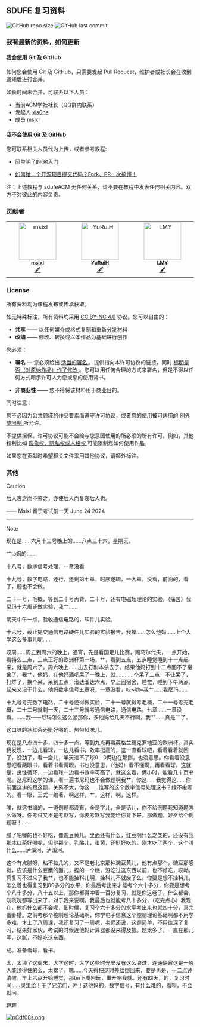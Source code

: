 ## SDUFE 复习资料

![GitHub repo size](https://img.shields.io/github/repo-size/sdufeACM/Review?label=repo%20size)
![GitHub last commit](https://img.shields.io/github/last-commit/sdufeACM/Review)

### 我有最新的资料，如何更新

#### 我会使用 Git 及 GitHub
如何您会使用 Git 及 GitHub，只需要发起 Pull Request，维护者或社长会在收到通知后进行合并。

如长时间未合并，可联系以下人员：
- 当前ACM学社社长（QQ群内联系）
- 发起人 [xia0ne](https://github.com/xia0ne) 
- 成员 [mslxl](https://github.com/mslxl)

#### 我不会使用  Git 及 GitHub

您可联系相关人员代为上传，或者参考教程:

- [简单明了的Git入门](https://www.bilibili.com/video/BV1Cr4y1J7iQ/)

- [如何给一个开源项目提交代码？Fork、PR一次搞懂！](https://www.bilibili.com/video/BV1Qp4y1T797/)

注：上述教程与 sdufeACM 无任何关系，请不要在教程中发表任何相关内容。双方不对彼此的内容负责。

### 贡献者

<!-- ALL-CONTRIBUTORS-LIST:START - Do not remove or modify this section -->
<!-- prettier-ignore-start -->
<!-- markdownlint-disable -->
<table>
  <tbody>
    <tr>
      <td align="center" valign="top" width="14.28%"><a href="http://blog.mslxl.com"><img src="https://avatars.githubusercontent.com/u/11132880?v=4?s=100" width="100px;" alt="mslxl"/><br /><sub><b>mslxl</b></sub></a><br /><a href="#content-mslxl" title="Content">🖋</a></td>
      <td align="center" valign="top" width="14.28%"><a href="http://blog.myyrh.com"><img src="https://avatars.githubusercontent.com/u/32591223?v=4?s=100" width="100px;" alt="YuRuiH"/><br /><sub><b>YuRuiH</b></sub></a><br /><a href="#content-xia0ne" title="Content">🖋</a></td>
      <td align="center" valign="top" width="14.28%"><a href="https://github.com/LionelMessiYoung10"><img src="https://avatars.githubusercontent.com/u/102243969?v=4?s=100" width="100px;" alt="LMY"/><br /><sub><b>LMY</b></sub></a><br /><a href="#content-LionelMessiYoung10" title="Content">🖋</a></td>
    </tr>
  </tbody>
</table>

<!-- markdownlint-restore -->
<!-- prettier-ignore-end -->

<!-- ALL-CONTRIBUTORS-LIST:END -->

### License

所有资料均为课程发布或传承获取。

如无特殊标注，所有资料均采用 [CC BY-NC 4.0](https://creativecommons.org/licenses/by-nc/4.0/deed.zh-hans) 协议。您可以自由的：

- **共享** —— 以任何媒介或格式复制和重新分发材料
- **改编** —— 修改、转换或以本作品为基础进行创作

您必须：

- **署名** — 您必须给出 [ 适当的署名 ](https://creativecommons.org/licenses/by-nc/4.0/deed.zh-hans#ref-appropriate-credit) ，提供指向本许可协议的链接，同时 [ 标明是否（对原始作品）作了修改 ](https://creativecommons.org/licenses/by-nc/4.0/deed.zh-hans#ref-indicate-changes) 。您可以用任何合理的方式来署名，但是不得以任何方式暗示许可人为您或您的使用背书。

- **非商业性** —— 您不得将该材料用于商业目的。

同时注意：

您不必因为公共领域的作品要素而遵守许可协议，或者您的使用被可适用的 [ 例外或限制 ](https://creativecommons.org/licenses/by-nc/4.0/deed.zh-hans#ref-exception-or-limitation) 所允许。

不提供担保。许可协议可能不会给与您意图使用的所必须的所有许可。例如，其他权利比如 [ 形象权、隐私权或人格权 ](https://creativecommons.org/licenses/by-nc/4.0/deed.zh-hans#ref-publicity-privacy-or-moral-rights) 可能限制您如何使用作品。



如果您在贡献时希望相关文件采用其他协议，请额外标注。

### 其他

> [!CAUTION]
> 后人哀之而不鉴之，亦使后人而复哀后人也。
>
> —— Mslxl 留于考试前一天 June 24 2024


---


> [!NOTE]
> 现在是……六月十三号晚上的……八点三十六，星期天。
>
> 艹ta妈的……
>
> 十八号，数字信号处理，一章没看
>
> 十九号，数字电路，还行，还剩第七章，时序逻辑，一大章，没看，前面的，看了，题也不会做。
>
> 二十一号，毛概，等到二十号再背，二十号，还有电磁场理论的实验，（痛苦）我尼玛十六周还做实验，我艹……
>
> 明天中午一点，验收通信电路的，软件儿实验。
>
> 十六号，截止提交通信电路硬件儿实验的实验报告，我操……怎么他妈……上个大学这么多事儿呢……
>
> 哎周……周五到周六的晚上，通宵，先是看国足儿比赛，踢马尔代夫，一点开始，看特么三点，三点正好的欧洲杯第一场，艹，看到五点，五点睡觉睡到十一点起来，就是周六了，周六晚上……出去打剧本杀去了，结果他妈打到十二点回不了宿舍了，我艹，他妈，在他妈酒吧呆了一晚上，就…………个呆了三点，不让呆了，打烊了，换个呆，呆到五点，溜达溜达六点，早上回宿舍，睡觉，睡到下午两点，起来又没干什么，他妈数字信号五章呀，一章没看，哎~哟~我艹……我尼玛……
>
> 十九号考完数字电路，二十号还得做实验，二十一号就得考毛概，二十一号考完毛概，二十二号就剩一天，二十三号就考通信电路，通信电路，七章……一章没看。……我——尼玛怎么这么紧那你，多他妈给几天不行啊，我艹……真是艹了。
>
> 这口味的冰红茶还挺好喝的。热带风味儿。
>
> 现在是八点四十多，四十多一点，等到九点再看英格兰踢克罗地亚的欧洲杯。其实我发现，一边儿看球，一边儿看书，效率挺高的，这一直看球吧，看着看着就困了，没劲了，看一会儿，半天进不了球0：0两边在那捯，也没意思。你看着没意思吧看两眼书，看着书看两眼，书也没意思，（他妈）看不懂啊，再看看球，这就是，良性循环，一边看球一边看书效率可高了，就这么着，俩小时，能看几十页书呢。这尼玛这学的课，看一遍书尼玛也不会做题啊我艹。你这……我觉得这……你前面这讲的跟这题，关系不大，你这……谁写的这个数字信号处理这书？绿不啦唧的。看一眼，王式一编著，啊这样，艹，这样，啊，这样。
>
> 唉，就这书编的，一道例题都没有，全是字儿，全是话儿，你不给例题我知道题怎么做呀。你考试又不是考默写，你要考默写我能给你背下来，那做题，好歹给个例题呀！……
>
> 腻了吧唧的也不好吃，像豌豆黄儿，里面还有什么，红豆啊什么之类的，还没有我那冰红茶好喝呢，但他那个，乳酪儿，蛋黄，还挺好吃的。刚才吃了两个，这个叫什么……泸溪河，泸溪河。
>
> 这个有点腻呀，粘不拉几的，又不是老北京那种豌豆黄儿，他有点那个，豌豆那感觉，应该是什么豆磨的面儿，捏的一个糕，没吃过这东西以前，也不好吃，哎呦，真复习不过来了我艹，也不能挂科儿啊，挂科儿不就废了么。你要是想不挂科儿，怎么着也得复习到80多分的水平，你最后考出来才能考个六十多分，你要是想考个八十多分，八十五以上，那你都得冲着一百分复习，就是你这卷子，什么都会，咣咣咣都写出来了，对于我来说啊，我最后也就能考八十多分，（吃完点心）我现在，他妈什么都不会呢，到时候，复习个六十多分的水平考出来也就四十分，真完蛋卧槽。之前考那个控制理论基础啊，你学电子信息这个控制理论基础啊都不用学多难，才上了八周课，我还复习了一周呢，老师还说，这题简单，不用往深了复习，结果好家伙，考试的时候连他妈计算器都没来得及摁。题太多了，一直在那儿写，这腻，不好吃这东西。
>
> 成。准备看球，看书。
>
> 太，太浪了这周末，大学这时，大学这些时光里没有这么浪过，连通俩宵这是一般人能顶得住的么，太累了。嗯……今天得把这时差给捯回来，要是再是，十二点钟清醒，早上六点开始睡觉，那tm下周别玩，重开吧我就。还有四天，的，复习时间……奥里给！干了兄弟们，冲！这他妈的，数字信号，有什么难的，看呗，不会就问。
>
> 拜拜
>
> [![pCdf08s.png](https://s1.ax1x.com/2023/06/28/pCdf08s.png)](https://imgse.com/i/pCdf08s)

